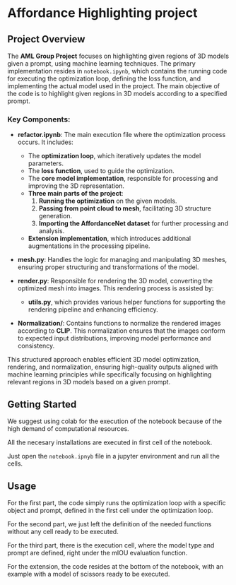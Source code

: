# Affordance Highlighting project

## Project Overview

The **AML Group Project** focuses on highlighting given regions of 3D models given a prompt, using machine learning techniques. The primary implementation resides in `notebook.ipynb`, which contains the running code for executing the optimization loop, defining the loss function, and implementing the actual model used in the project. The main objective of the code is to highlight given regions in 3D models according to a specified prompt.

### Key Components:
- **refactor.ipynb**: The main execution file where the optimization process occurs. It includes:
  - The **optimization loop**, which iteratively updates the model parameters.
  - The **loss function**, used to guide the optimization.
  - The **core model implementation**, responsible for processing and improving the 3D representation.
  - **Three main parts of the project**:
    1. **Running the optimization** on the given models.
    2. **Passing from point cloud to mesh**, facilitating 3D structure generation.
    3. **Importing the AffordanceNet dataset** for further processing and analysis.
  - **Extension implementation**, which introduces additional augmentations in the processing pipeline.

- **mesh.py**: Handles the logic for managing and manipulating 3D meshes, ensuring proper structuring and transformations of the model.

- **render.py**: Responsible for rendering the 3D model, converting the optimized mesh into images. This rendering process is assisted by:
  - **utils.py**, which provides various helper functions for supporting the rendering pipeline and enhancing efficiency.

- **Normalization/**: Contains functions to normalize the rendered images according to **CLIP**. This normalization ensures that the images conform to expected input distributions, improving model performance and consistency.

This structured approach enables efficient 3D model optimization, rendering, and normalization, ensuring high-quality outputs aligned with machine learning principles while specifically focusing on highlighting relevant regions in 3D models based on a given prompt.

## Getting Started

We suggest using colab for the execution of the notebook because of the high demand of computational resources. 

All the necesary installations are executed in first cell of the notebook.

Just open the `notebook.ipnyb` file in a jupyter environment and run all the cells.

## Usage

For the first part, the code simply runs the optimization loop with a specific object and prompt, defined in the first cell under the optimization loop.

For the second part, we just left the definition of the needed functions without any cell ready to be executed.

For the third part, there is the execution cell, where the model type and prompt are defined, right under the mIOU evaluation function.

For the extension, the code resides at the bottom of the notebook, with an example with a model of scissors ready to be executed.




